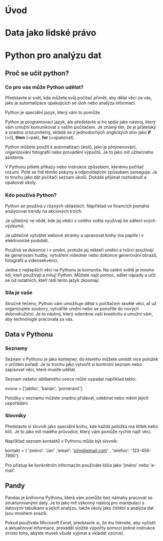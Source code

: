 # Úvod

# Data jako lidské právo


# Python pro analýzu dat

## Proč se učit python?

### Co pro vás může Python udělat?
Představte si svět, kde můžete svůj počítač přimět, aby dělal věci za vás, jako je automatizace opakujících se úloh nebo analýza informací.

Python je speciální jazyk, který vám to pomůže.


Python je programovací jazyk, ale představte si ho spíše jako nástroj, který vám umožní komunikovat s vaším počítačem. Je známý tím, že je přátelský a snadno srozumitelný, skládá se z jednoduchých anglických slov jako **if** (=li), **then** (=pak), **for** (=opakovat).


Python můžete použít k automatizaci úkolů, jako je přejmenování, organizování fotografií nebo provádění výpočtů. Je to jako mít užitečného asistenta.

V Pythonu píšete příkazy nebo instrukce způsobem, kterému počítač rozumí. Poté se řídí těmito pokyny a odpovídajícím způsobem zareaguje. Je to trochu jako dát počítači seznam úkolů. Dokáže přijímat rozhodnutí a opakovat úkoly.


### Kdo používá Python?

Python se používá v různých oblastech. Například ve financích pomáhá analyzovat trendy na akciových trzích.

Je užitečný ve vědě, kde jej vědci z celého světa využívají ke sdílení svých výzkumů.

Je užitečné vytvářet webové stránky a upravovat knihy (na papíře i v elektronické podobě).

Používá se dokonce i v umění, protože jej někteří umělci a tvůrci používají ke generování hudby, vytváření videoher nebo dokonce generování obrazů, fotografií a videosekvencí.

Jedna z nejlepších věcí na Pythonu je komunita. Na celém světě je mnoho lidí, kteří používají a milují Python. Můžete najít pomoc, sdílet nápady a učit se od ostatních, kteří rádi tento jazyk zkoumají.

### Síla je vaše

Stručně řečeno, Python vám umožňuje dělat s počítačem skvělé věci, ať už organizujete soubory, vytváříte umění nebo se ponoříte do nových dobrodružství. Je to nástroj, který odemkne vaši kreativitu a umožní vám, aby technologie pracovala za vás.


## Data v Pythonu

### Seznamy

Seznam v Pythonu je jako kontejner, do kterého můžete umístit více položek v určitém pořadí. Je to trochu jako vytvořit si kontrolní seznam nebo zapisovat věci, které musíte udělat.

Seznam vašeho oblíbeného ovoce může vypadat například takto:

ovoce = ['jablko', 'banán', 'pomeranč']

Položky v seznamu můžete snadno přidávat, odebírat nebo měnit jejich uspořádání.


### Slovníky

Představte si slovník jako speciální knihu, kde každá položka má štítek nebo klíč. Je to jako mít malého průvodce, který vám pomůže rychle najít věci.

Například seznam kontaktů v Pythonu může být slovník:

kontakt =
{ 'jméno': 'Jan'
  ,'email': 'john@email.com'
  , 'telefon': '123-456-7890'}

Pro přístup ke konkrétním informacím používáte klíče jako 'jméno' nebo 'e-mail'. 

## Pandy

Pandas je knihovna Pythonu, která vám pomůže bez námahy pracovat se strukturovanými daty. Je to jako mít výkonný nástroj pro manipulaci s datovými tabulkami a jejich analýzu, takže úkoly jako čištění a analýza dat jsou mnohem snazší.

Pokud používáte Microsoft Excel, představte si, že mu řeknete, aby vyčistil a aktualizoval informace, prováděl složité výpočty pomocí jediné instrukce (místo toho, abyste museli všude vyjímat a vkládat vzorce).